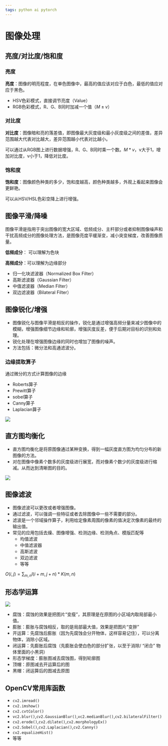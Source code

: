 ```yaml
---
tags: python ai pytorch 
---
```


# 图像处理

## 亮度/对比度/饱和度

### 亮度

**亮度**：图像的明亮程度，在单色图像中，最高的值应该对应于白色，最低的值应对应于黑色。

- HSV色彩模式，直接调节亮度（Value）
- RGB色彩模式，R、G、B同时加减一个值（$M \pm v$）

### 对比度

**对比度**：图像暗和亮的落差值，即图像最大灰度级和最小灰度级之间的差值，差异范围越大代表对比越大，差异范围越小代表对比越小。

可以通过从RGB图上进行数据增强，R、G、B同时乘一个数。$M * v$，v大于1，增加对比度，v小于1，降低对比度。

### 饱和度

**饱和度**：图像颜色种类的多少，饱和度越高，颜色种类越多，外观上看起来图像会更鲜艳。

可以从HSV/HSL色彩空降上进行增强。

## 图像平滑/降噪

图像平滑是指用于突出图像的宽大区域、低频成分、主杆部分或者抑制图像噪声和干扰高频成分的图像处理方法，是图像亮度平缓渐变，减小突变梯度，改善图像质量。

**低频成分**： 可以理解为色块

**高频成分**：可以理解为边缘部分

- 归一化块滤波器（Normalized Box Filter）
- 高斯滤波器（Gaussian Filter）
- 中值滤波器（Median Filter）
- 双边滤波器（Bilateral Filter）

## 图像锐化/增强

- 图像锐化与图像平滑是相反的操作，锐化是通过增强高频分量来减少图像中的模糊，增强图像细节边缘和轮廓，增强灰度反差，便于后期对目标的识别和处理。
- 锐化处理在增强图像边缘的同时也增加了图像的噪声。
- 方法包括：微分法和高通滤波分。

### 边缘提取算子

通过微分的方式计算图像的边缘

- Roberts算子
- Prewitt算子
- sobel算子
- Canny算子
- Laplacian算子

![](nn.png)

## 直方图均衡化

- 直方图均衡化是将原图像通过某种变换，得到一幅灰度直方图为均匀分布的新图像的方法。
- 对在图像中像素个数多的灰度级进行展宽，而对像素个数少的灰度级进行缩减。从而达到清晰图的目的。

![](mm.png)

## 图像滤波

- 图像滤波可以更改或者增强图像。
- 通过滤波，可以强调一些特征或者去除图像中一些不需要的部分。
- 滤波是一个邻域操作算子，利用给定像素周围的像素的值决定次像素的最终的输出值。
- 常见的应用包括去燥、图像增强、检测边缘、检测角点、模版匹配等
	- 均值滤波
	- 中值滤波器
	- 高斯滤波
	- 双边滤波
	- 等等

$O(i,j) = \sum_{m,n}I(i + m, j + n) * K(m, n)$

## 形态学运算

![](xingtai.png)

- 腐蚀：腐蚀的效果是把图片“变瘦”，其原理是在原图的小区域内取局部最小值。
- 膨胀：膨胀与腐蚀相反，取的是局部最大值，效果是把图片“变胖”
- 开运算：先腐蚀后膨胀（因为先腐蚀会分开物体，这样容易记住），可以分离物体，消除小区域。
- 闭运算：先膨胀后腐蚀（先膨胀会使白色的部分扩张，以至于消除/ “闭合” 物体里面的小黑洞）
- 形态学梯度：膨胀图减去腐蚀图，得到轮廓图
- 顶帽：原图减去开运算后的图
- 黑帽：闭运算后的图减去原图

## OpenCV常用库函数

- `cv2.imread()`
- `cv2.imshow()`
- `cv2.cvtColor()`
- `vc2.blur()`,`cv2.GaussianBlur()`,`vc2.medianBlur()`,`cv2.bilateralFilter()`
- `cv2.erode()`,`cv2.dilate()`,`cv2.morphologyEx()`
- `cv2.Sobel()`,`cv2.Laplacian()`,`cv2.Canny()`
- `cv2.equalizeHist()`
- 等等


